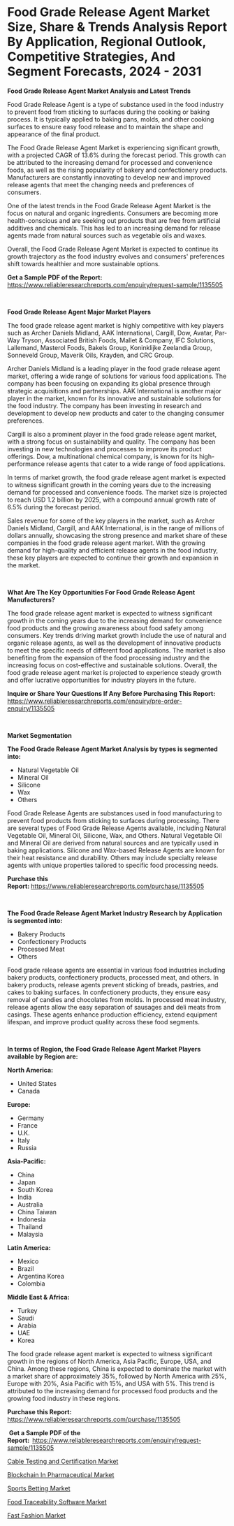 <p><h1>Food Grade Release Agent Market Size, Share & Trends Analysis Report By Application, Regional Outlook, Competitive Strategies, And Segment Forecasts, 2024 - 2031</h1></p><p><strong>Food Grade Release Agent Market Analysis and Latest Trends</strong></p>
<p><p>Food Grade Release Agent is a type of substance used in the food industry to prevent food from sticking to surfaces during the cooking or baking process. It is typically applied to baking pans, molds, and other cooking surfaces to ensure easy food release and to maintain the shape and appearance of the final product.</p><p>The Food Grade Release Agent Market is experiencing significant growth, with a projected CAGR of 13.6% during the forecast period. This growth can be attributed to the increasing demand for processed and convenience foods, as well as the rising popularity of bakery and confectionery products. Manufacturers are constantly innovating to develop new and improved release agents that meet the changing needs and preferences of consumers.</p><p>One of the latest trends in the Food Grade Release Agent Market is the focus on natural and organic ingredients. Consumers are becoming more health-conscious and are seeking out products that are free from artificial additives and chemicals. This has led to an increasing demand for release agents made from natural sources such as vegetable oils and waxes.</p><p>Overall, the Food Grade Release Agent Market is expected to continue its growth trajectory as the food industry evolves and consumers' preferences shift towards healthier and more sustainable options.</p></p>
<p><strong>Get a Sample PDF of the Report:&nbsp;</strong> <a href="https://www.reliableresearchreports.com/enquiry/request-sample/1135505">https://www.reliableresearchreports.com/enquiry/request-sample/1135505</a></p>
<p>&nbsp;</p>
<p><strong>Food Grade Release Agent Major Market Players</strong></p>
<p><p>The food grade release agent market is highly competitive with key players such as Archer Daniels Midland, AAK International, Cargill, Dow, Avatar, Par-Way Tryson, Associated British Foods, Mallet & Company, IFC Solutions, Lallemand, Masterol Foods, Bakels Group, Koninklijke Zeelandia Group, Sonneveld Group, Maverik Oils, Krayden, and CRC Group.</p><p>Archer Daniels Midland is a leading player in the food grade release agent market, offering a wide range of solutions for various food applications. The company has been focusing on expanding its global presence through strategic acquisitions and partnerships. AAK International is another major player in the market, known for its innovative and sustainable solutions for the food industry. The company has been investing in research and development to develop new products and cater to the changing consumer preferences.</p><p>Cargill is also a prominent player in the food grade release agent market, with a strong focus on sustainability and quality. The company has been investing in new technologies and processes to improve its product offerings. Dow, a multinational chemical company, is known for its high-performance release agents that cater to a wide range of food applications.</p><p>In terms of market growth, the food grade release agent market is expected to witness significant growth in the coming years due to the increasing demand for processed and convenience foods. The market size is projected to reach USD 1.2 billion by 2025, with a compound annual growth rate of 6.5% during the forecast period.</p><p>Sales revenue for some of the key players in the market, such as Archer Daniels Midland, Cargill, and AAK International, is in the range of millions of dollars annually, showcasing the strong presence and market share of these companies in the food grade release agent market. With the growing demand for high-quality and efficient release agents in the food industry, these key players are expected to continue their growth and expansion in the market.</p></p>
<p>&nbsp;</p>
<p><strong>What Are The Key Opportunities For Food Grade Release Agent Manufacturers?</strong></p>
<p><p>The food grade release agent market is expected to witness significant growth in the coming years due to the increasing demand for convenience food products and the growing awareness about food safety among consumers. Key trends driving market growth include the use of natural and organic release agents, as well as the development of innovative products to meet the specific needs of different food applications. The market is also benefiting from the expansion of the food processing industry and the increasing focus on cost-effective and sustainable solutions. Overall, the food grade release agent market is projected to experience steady growth and offer lucrative opportunities for industry players in the future.</p></p>
<p><strong>Inquire or Share Your Questions If Any Before Purchasing This Report:</strong> <a href="https://www.reliableresearchreports.com/enquiry/pre-order-enquiry/1135505">https://www.reliableresearchreports.com/enquiry/pre-order-enquiry/1135505</a></p>
<p>&nbsp;</p>
<p><strong>Market Segmentation</strong></p>
<p><strong>The Food Grade Release Agent Market Analysis by types is segmented into:</strong></p>
<p><ul><li>Natural Vegetable Oil</li><li>Mineral Oil</li><li>Silicone</li><li>Wax</li><li>Others</li></ul></p>
<p><p>Food Grade Release Agents are substances used in food manufacturing to prevent food products from sticking to surfaces during processing. There are several types of Food Grade Release Agents available, including Natural Vegetable Oil, Mineral Oil, Silicone, Wax, and Others. Natural Vegetable Oil and Mineral Oil are derived from natural sources and are typically used in baking applications. Silicone and Wax-based Release Agents are known for their heat resistance and durability. Others may include specialty release agents with unique properties tailored to specific food processing needs.</p></p>
<p><strong>Purchase this Report:&nbsp;</strong><a href="https://www.reliableresearchreports.com/purchase/1135505">https://www.reliableresearchreports.com/purchase/1135505</a></p>
<p>&nbsp;</p>
<p><strong>The Food Grade Release Agent Market Industry Research by Application is segmented into:</strong></p>
<p><ul><li>Bakery Products</li><li>Confectionery Products</li><li>Processed Meat</li><li>Others</li></ul></p>
<p><p>Food grade release agents are essential in various food industries including bakery products, confectionery products, processed meat, and others. In bakery products, release agents prevent sticking of breads, pastries, and cakes to baking surfaces. In confectionery products, they ensure easy removal of candies and chocolates from molds. In processed meat industry, release agents allow the easy separation of sausages and deli meats from casings. These agents enhance production efficiency, extend equipment lifespan, and improve product quality across these food segments.</p></p>
<p>&nbsp;</p>
<p><strong>In terms of Region, the Food Grade Release Agent Market Players available by Region are:</strong></p>
<p>
    <p> <strong> North America: </strong>
        <ul>
            <li>United States</li>
            <li>Canada</li>
        </ul>
        </p> 
    <p> <strong> Europe: </strong>
        <ul>
            <li>Germany</li>
            <li>France</li>
            <li>U.K.</li>
            <li>Italy</li>
            <li>Russia</li>
        </ul>
        </p> 
    <p> <strong> Asia-Pacific: </strong>
        <ul>
            <li>China</li>
            <li>Japan</li>
            <li>South Korea</li>
            <li>India</li>
            <li>Australia</li>
            <li>China Taiwan</li>
            <li>Indonesia</li>
            <li>Thailand</li>
            <li>Malaysia</li>
        </ul>
        </p> 
    <p> <strong> Latin America: </strong>
        <ul>
            <li>Mexico</li>
            <li>Brazil</li>
            <li>Argentina Korea</li>
            <li>Colombia</li>
        </ul>
        </p> 
    <p> <strong> Middle East & Africa: </strong>
        <ul>
            <li>Turkey</li>
            <li>Saudi</li>
            <li>Arabia</li>
            <li>UAE</li>
            <li>Korea</li>
        </ul>
    </p>
    </p>
<p><p>The food grade release agent market is expected to witness significant growth in the regions of North America, Asia Pacific, Europe, USA, and China. Among these regions, China is expected to dominate the market with a market share of approximately 35%, followed by North America with 25%, Europe with 20%, Asia Pacific with 15%, and USA with 5%. This trend is attributed to the increasing demand for processed food products and the growing food industry in these regions.</p></p>
<p><strong>Purchase this Report: </strong><a href="https://www.reliableresearchreports.com/purchase/1135505">https://www.reliableresearchreports.com/purchase/1135505</a></p>
<p>&nbsp;<strong>Get a Sample PDF of the Report:&nbsp;&nbsp;</strong><a href="https://www.reliableresearchreports.com/enquiry/request-sample/1135505">https://www.reliableresearchreports.com/enquiry/request-sample/1135505</a></p>
<p><strong></strong></p>
<p><p><a href="https://medium.com/@caligoldner/cable-testing-and-certification-market-share-evolution-and-market-growth-trends-2024-2031-756a22229452">Cable Testing and Certification Market</a></p><p><a href="https://medium.com/@andrewhills1925/blockchain-in-pharmaceutical-market-size-reveals-the-best-marketing-channels-in-global-industry-702574234f68">Blockchain In Pharmaceutical Market</a></p><p><a href="https://medium.com/@andrewhills1925/sports-betting-market-size-cagr-trends-2024-2030-1e7be17b7ceb">Sports Betting Market</a></p><p><a href="https://medium.com/@margaretlee84/food-traceability-software-market-outlook-industry-overview-and-forecast-2024-to-2031-c8d976393ff5">Food Traceability Software Market</a></p><p><a href="https://medium.com/@margaretlee84/fast-fashion-market-report-reveals-the-latest-trends-and-growth-opportunities-of-this-market-8c6fe666c038">Fast Fashion Market</a></p></p>